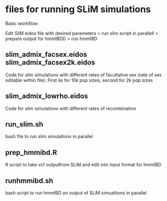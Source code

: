 # files for running SLiM simulations
Basic workflow:

Edit SliM eidos file with desired parameters > run slim script in parallell > prepare output for hmmIBDD > run hmmIBD

## slim_admix_facsex.eidos slim_admix_facsex2k.eidos
Code for slim simulations with different rates of facultative sex (rate of sex editable within file).
First ile for 10k pop sizes, second for 2k pop sizes

## slim_admix_lowrho.eidos
Code for slim simulations with different rates of recombination

## run_slim.sh
bash file to run slim simulations in parallel

## prep_hmmibd.R
R script to take vcf outputfrom SLiM and edit into input format for hmmIBD

## runhmmibd.sh
bash script to run hmmIBD on output of SLiM simualtions in parallel
